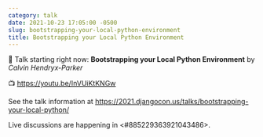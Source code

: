 ```yaml
---
category: talk
date: 2021-10-23 17:05:00 -0500
slug: bootstrapping-your-local-python-environment
title: Bootstrapping your Local Python Environment
---
```


:tada: Talk starting right now: **Bootstrapping your Local Python Environment** by *Calvin Hendryx-Parker*

:tv: https://youtu.be/InVUiKtKNGw

See the talk information at https://2021.djangocon.us/talks/bootstrapping-your-local-python/

Live discussions are happening in <#885229363921043486>.